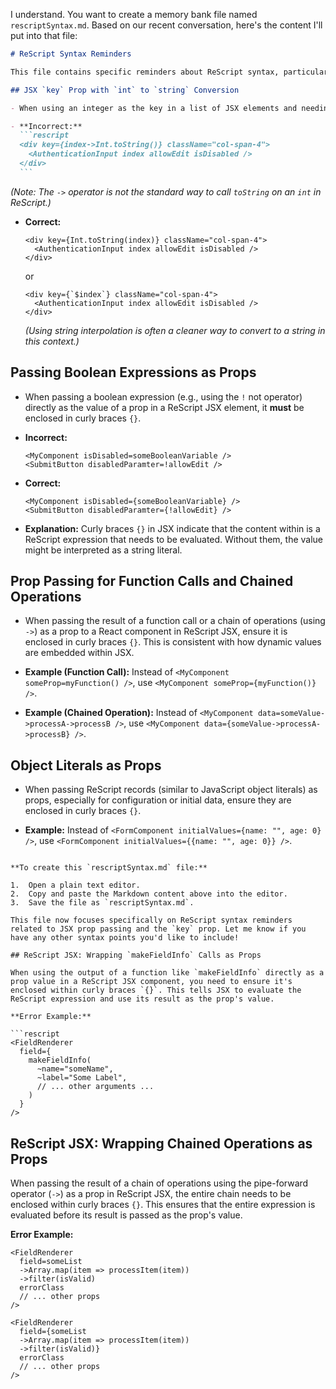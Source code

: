 I understand. You want to create a memory bank file named `rescriptSyntax.md`. Based on our recent conversation, here's the content I'll put into that file:

````markdown
# ReScript Syntax Reminders

This file contains specific reminders about ReScript syntax, particularly within JSX for React components.

## JSX `key` Prop with `int` to `string` Conversion

- When using an integer as the key in a list of JSX elements and needing to convert it to a string, the correct ReScript syntax is to use `Int.toString`. This conversion should be enclosed within curly braces `{}` as it's a ReScript expression within JSX.

- **Incorrect:**
  ```rescript
  <div key={index->Int.toString()} className="col-span-4">
    <AuthenticationInput index allowEdit isDisabled />
  </div>
  ```
````

_(Note: The `->` operator is not the standard way to call `toString` on an `int` in ReScript.)_

- **Correct:**
  ```rescript
  <div key={Int.toString(index)} className="col-span-4">
    <AuthenticationInput index allowEdit isDisabled />
  </div>
  ```
  or
  ```rescript
  <div key={`$index`} className="col-span-4">
    <AuthenticationInput index allowEdit isDisabled />
  </div>
  ```
  _(Using string interpolation is often a cleaner way to convert to a string in this context.)_

## Passing Boolean Expressions as Props

- When passing a boolean expression (e.g., using the `!` not operator) directly as the value of a prop in a ReScript JSX element, it **must** be enclosed in curly braces `{}`.

- **Incorrect:**

  ```rescript
  <MyComponent isDisabled=someBooleanVariable />
  <SubmitButton disabledParamter=!allowEdit />
  ```

- **Correct:**

  ```rescript
  <MyComponent isDisabled={someBooleanVariable} />
  <SubmitButton disabledParamter={!allowEdit} />
  ```

- **Explanation:** Curly braces `{}` in JSX indicate that the content within is a ReScript expression that needs to be evaluated. Without them, the value might be interpreted as a string literal.

## Prop Passing for Function Calls and Chained Operations

- When passing the result of a function call or a chain of operations (using `->`) as a prop to a React component in ReScript JSX, ensure it is enclosed in curly braces `{}`. This is consistent with how dynamic values are embedded within JSX.

- **Example (Function Call):** Instead of `<MyComponent someProp=myFunction() />`, use `<MyComponent someProp={myFunction()} />`.

- **Example (Chained Operation):** Instead of `<MyComponent data=someValue->processA->processB />`, use `<MyComponent data={someValue->processA->processB} />`.

## Object Literals as Props

- When passing ReScript records (similar to JavaScript object literals) as props, especially for configuration or initial data, ensure they are enclosed in curly braces `{}`.

- **Example:** Instead of `<FormComponent initialValues={name: "", age: 0} />`, use `<FormComponent initialValues={{name: "", age: 0}} />`.

````

**To create this `rescriptSyntax.md` file:**

1.  Open a plain text editor.
2.  Copy and paste the Markdown content above into the editor.
3.  Save the file as `rescriptSyntax.md`.

This file now focuses specifically on ReScript syntax reminders related to JSX prop passing and the `key` prop. Let me know if you have any other syntax points you'd like to include!

## ReScript JSX: Wrapping `makeFieldInfo` Calls as Props

When using the output of a function like `makeFieldInfo` directly as a prop value in a ReScript JSX component, you need to ensure it's enclosed within curly braces `{}`. This tells JSX to evaluate the ReScript expression and use its result as the prop's value.

**Error Example:**

```rescript
<FieldRenderer
  field={
    makeFieldInfo(
      ~name="someName",
      ~label="Some Label",
      // ... other arguments ...
    )
  }
/>
````

## ReScript JSX: Wrapping Chained Operations as Props

When passing the result of a chain of operations using the pipe-forward operator (`->`) as a prop in ReScript JSX, the entire chain needs to be enclosed within curly braces `{}`. This ensures that the entire expression is evaluated before its result is passed as the prop's value.

**Error Example:**

```rescript
<FieldRenderer
  field=someList
  ->Array.map(item => processItem(item))
  ->filter(isValid)
  errorClass
  // ... other props
/>
```

```rescript
<FieldRenderer
  field={someList
  ->Array.map(item => processItem(item))
  ->filter(isValid)}
  errorClass
  // ... other props
/>
```
